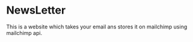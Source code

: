 # NewsLetter

This is a website which takes your email ans stores it on mailchimp using mailchimp api.
